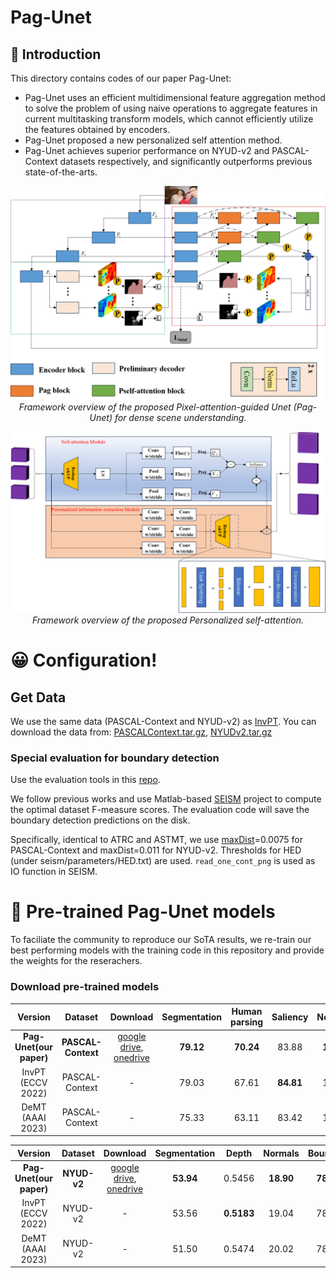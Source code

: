 # Pag-Unet
##  :scroll: Introduction
This directory contains codes of our paper Pag-Unet:
- Pag-Unet uses an efficient multidimensional feature aggregation method to solve the problem of using naive operations to aggregate features in current multitasking transform models, which cannot efficiently utilize the features obtained by encoders.
- Pag-Unet proposed a new personalized self attention method.
- Pag-Unet achieves superior performance on NYUD-v2 and PASCAL-Context datasets respectively, and significantly outperforms previous state-of-the-arts.

<p align="center">
  <img alt="img-name" src="https://github.com/UPLI-123/Pag-Unet/blob/main/Image/Pag-Unet.png" width="700">
  <br>
    <em>Framework overview of the proposed Pixel-attention-guided Unet (Pag-Unet) for dense scene understanding.</em>
</p>

<p align="center">
  <img alt="img-name" src="https://github.com/UPLI-123/Pag-Unet/blob/main/Image/Pself.png" width="1000">
  <br>
    <em>Framework overview of the proposed Personalized self-attention.</em>
</p>

# :grinning: Configuration!
## Get Data
We use the same data (PASCAL-Context and NYUD-v2) as [InvPT](https://github.com/prismformore/Multi-Task-Transformer/blob/main/InvPT). You can download the data from:
[PASCALContext.tar.gz](https://hkustconnect-my.sharepoint.com/:u:/g/personal/hyeae_connect_ust_hk/ER57KyZdEdxPtgMCai7ioV0BXCmAhYzwFftCwkTiMmuM7w?e=2Ex4ab),
[NYUDv2.tar.gz](https://hkustconnect-my.sharepoint.com/:u:/g/personal/hyeae_connect_ust_hk/EZ-2tWIDYSFKk7SCcHRimskBhgecungms4WFa_L-255GrQ?e=6jAt4c)
### **Special evaluation for boundary detection**
Use the evaluation tools in this [repo](https://github.com/prismformore/Boundary-Detection-Evaluation-Tools).

We follow previous works and use Matlab-based [SEISM](https://github.com/jponttuset/seism) project to compute the optimal dataset F-measure scores. The evaluation code will save the boundary detection predictions on the disk. 

Specifically, identical to ATRC and ASTMT, we use [maxDist](https://github.com/jponttuset/seism/blob/6af0cad37d40f5b4cbd6ca1d3606ec13b176c351/src/scripts/eval_method.m#L34)=0.0075 for PASCAL-Context and maxDist=0.011 for NYUD-v2. Thresholds for HED (under seism/parameters/HED.txt) are used. ```read_one_cont_png``` is used as IO function in SEISM.
# :partying_face:	 Pre-trained Pag-Unet models
To faciliate the community to reproduce our SoTA results, we re-train our best performing models with the training code in this repository and provide the weights for the reserachers.

### Download pre-trained models
|Version | Dataset | Download | Segmentation | Human parsing | Saliency | Normals | Boundary | 
|:-:|:-:|:-:|:-:|:-:|:-:|:-:|:-:|
| **Pag-Unet(our paper)**| **PASCAL-Context** | [google drive](https://drive.google.com/file/d/1r0ugzCd45YiuBrbYTb94XVIRj6VUsBAS/view?usp=sharing), [onedrive](https://hkustconnect-my.sharepoint.com/:u:/g/personal/hyeae_connect_ust_hk/EcwMp9uUEfdLnQcaNJsN3bgBfQeHHqs2pkj7KmtGx_dslw?e=0CtDfq) | **79.12** | **70.24** | 83.88 | **14.04** | **75.79** |
| InvPT (ECCV 2022)| PASCAL-Context | - | 79.03 | 67.61 | **84.81** | 14.15 | 73.00 | 
| DeMT (AAAI 2023) | PASCAL-Context | - | 75.33 | 63.11 | 83.42 | 14.54 | 73.20 |

|Version | Dataset | Download | Segmentation | Depth | Normals | Boundary|
|:-:|:-:|:-:|:-:|:-:|:-:|:-:|
| **Pag-Unet(our paper)**| **NYUD-v2** | [google drive](https://drive.google.com/file/d/1Ag_4axN-TaAZS_W-nFIm4__DoDw1zgqI/view?usp=sharing), [onedrive](https://hkustconnect-my.sharepoint.com/:u:/g/personal/hyeae_connect_ust_hk/EU6ypDGEFPFLuC5rG5Vj2KkBliG1gXgbXh2t_YQJIk9YLw?e=U6hJ4H) | **53.94** | 0.5456 | **18.90** | **78.65**|
|InvPT (ECCV 2022) |NYUD-v2|-| 53.56 | **0.5183** | 19.04 | 78.10 |
|DeMT (AAAI 2023) |NYUD-v2|-| 51.50 | 0.5474 | 20.02 | 78.10|
